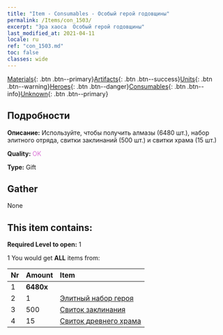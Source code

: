 ```yaml
---
title: "Item - Consumables - Особый герой годовщины"
permalink: /Items/con_1503/
excerpt: "Эра хаоса  Особый герой годовщины"
last_modified_at: 2021-04-11
locale: ru
ref: "con_1503.md"
toc: false
classes: wide
---
```

 [Materials](/ru/Items/){: .btn .btn--primary}[Artifacts](/ru/Items/Artifacts/){: .btn .btn--success}[Units](/ru/Items/Units/){: .btn .btn--warning}[Heroes](/ru/Items/Heroes/){: .btn .btn--danger}[Consumables](/ru/Items/Consumables/){: .btn .btn--info}[Unknown](/ru/Items/Unknown/){: .btn .btn--primary}

## Подробности
 **Описание:** Используйте, чтобы получить алмазы (6480 шт.), набор элитного отряда, свитки заклинаний (500 шт.) и свитки храма (15 шт.)

 **Quality:** <span style="color: #DA70D6">OK</span>

 **Type:** Gift

## Gather

  None

## This item contains:

 **Required Level to open:** 1

 1 You would get **ALL** items  from:

  | Nr | Amount |     Item    |
  |:---|:-------|:------------|
  | 1 |  **6480x** | <i class="fas fa-gem"/> |  | 
  | 2 | 1 | [Элитный набор героя](/ru/Items/con_1358/) | 
  | 3 | 500 | [Свиток заклинания](/ru/Items/con_694/) | 
  | 4 | 15 | [Свиток древнего храма](/ru/Items/con_697/) | 
